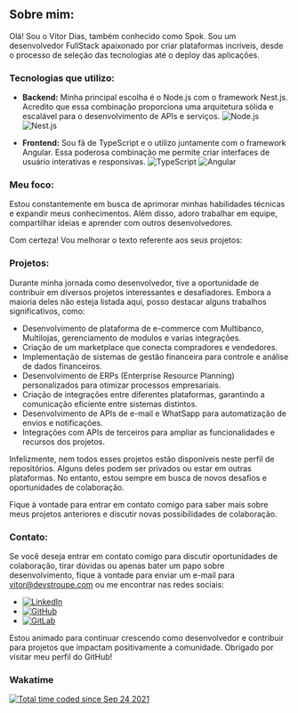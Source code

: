 <!--### Ola, Sou Vitor Gabriel 👋-->
<!--![Anurag's GitHub stats](https://github-readme-stats.vercel.app/api?username=vspok&show_icons=true&theme=radical)

![Oregand's gitlab stats](https://gitlab-readme-stats.vercel.app/api?username=oregand&show_icons=true)

-->
<!--
**vspok/vspok** is a ✨ _special_ ✨ repository because its `README.md` (this file) appears on your GitHub profile.

Here are some ideas to get you started:

- 🔭 I’m currently working on ...
- 🌱 I’m currently learning ...
- 👯 I’m looking to collaborate on ...
- 🤔 I’m looking for help with ...
- 💬 Ask me about ...
- 📫 How to reach me: ...
- 😄 Pronouns: ...
- ⚡ Fun fact: ...
-->

## Sobre mim:

Olá! Sou o Vitor Dias, também conhecido como Spok. Sou um desenvolvedor FullStack apaixonado por criar plataformas incríveis, desde o processo de seleção das tecnologias até o deploy das aplicações.

### Tecnologias que utilizo:

- **Backend:** Minha principal escolha é o Node.js com o framework Nest.js. Acredito que essa combinação proporciona uma arquitetura sólida e escalável para o desenvolvimento de APIs e serviços. ![Node.js](https://img.shields.io/badge/Node.js-339933?logo=node.js&logoColor=white&style=flat)
![Nest.js](https://img.shields.io/badge/Nest.js-E0234E?logo=nestjs&logoColor=white&style=flat)

- **Frontend:** Sou fã de TypeScript e o utilizo juntamente com o framework Angular. Essa poderosa combinação me permite criar interfaces de usuário interativas e responsivas. ![TypeScript](https://img.shields.io/badge/TypeScript-3178C6?logo=typescript&logoColor=white&style=flat)
![Angular](https://img.shields.io/badge/Angular-DD0031?logo=angular&logoColor=white&style=flat)

### Meu foco:

Estou constantemente em busca de aprimorar minhas habilidades técnicas e expandir meus conhecimentos. Além disso, adoro trabalhar em equipe, compartilhar ideias e aprender com outros desenvolvedores.

Com certeza! Vou melhorar o texto referente aos seus projetos:

### Projetos:

Durante minha jornada como desenvolvedor, tive a oportunidade de contribuir em diversos projetos interessantes e desafiadores. Embora a maioria deles não esteja listada aqui, posso destacar alguns trabalhos significativos, como:

- Desenvolvimento de plataforma de e-commerce com Multibanco, Multilojas, gerenciamento de modulos e varias integrações.
- Criação de um marketplace que conecta compradores e vendedores.
- Implementação de sistemas de gestão financeira para controle e análise de dados financeiros.
- Desenvolvimento de ERPs (Enterprise Resource Planning) personalizados para otimizar processos empresariais.
- Criação de integrações entre diferentes plataformas, garantindo a comunicação eficiente entre sistemas distintos.
- Desenvolvimento de APIs de e-mail e WhatSapp para automatização de envios e notificações.
- Integrações com APIs de terceiros para ampliar as funcionalidades e recursos dos projetos.

Infelizmente, nem todos esses projetos estão disponíveis neste perfil de repositórios. Alguns deles podem ser privados ou estar em outras plataformas. No entanto, estou sempre em busca de novos desafios e oportunidades de colaboração.

Fique à vontade para entrar em contato comigo para saber mais sobre meus projetos anteriores e discutir novas possibilidades de colaboração.

### Contato:

Se você deseja entrar em contato comigo para discutir oportunidades de colaboração, tirar dúvidas ou apenas bater um papo sobre desenvolvimento, fique à vontade para enviar um e-mail para vitor@devstroupe.com ou me encontrar nas redes sociais:

- [![LinkedIn](https://img.shields.io/badge/LinkedIn-0077B5?logo=linkedin&logoColor=white&style=flat)](https://www.linkedin.com/in/vitorggdias)
- [![GitHub](https://img.shields.io/badge/GitHub-181717?logo=github&logoColor=white&style=flat)](https://github.com/vspok)
- [![GitLab](https://img.shields.io/badge/GitLab-FCA121?logo=gitlab&logoColor=white&style=flat)](https://gitlab.com/vspok)

Estou animado para continuar crescendo como desenvolvedor e contribuir para projetos que impactam positivamente a comunidade. Obrigado por visitar meu perfil do GitHub!

### Wakatime
<a href="https://wakatime.com/@c142aa79-b790-4f49-98dd-118f446ede6b"><img src="https://wakatime.com/badge/user/c142aa79-b790-4f49-98dd-118f446ede6b.svg" alt="Total time coded since Sep 24 2021" /></a>
